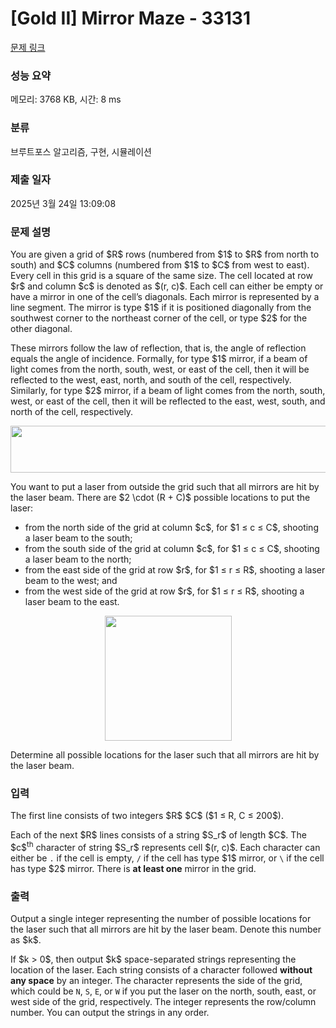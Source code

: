 # [Gold II] Mirror Maze - 33131 

[문제 링크](https://www.acmicpc.net/problem/33131) 

### 성능 요약

메모리: 3768 KB, 시간: 8 ms

### 분류

브루트포스 알고리즘, 구현, 시뮬레이션

### 제출 일자

2025년 3월 24일 13:09:08

### 문제 설명

<p>You are given a grid of $R$ rows (numbered from $1$ to $R$ from north to south) and $C$ columns (numbered from $1$ to $C$ from west to east). Every cell in this grid is a square of the same size. The cell located at row $r$ and column $c$ is denoted as $(r, c)$. Each cell can either be empty or have a mirror in one of the cell’s diagonals. Each mirror is represented by a line segment. The mirror is type $1$ if it is positioned diagonally from the southwest corner to the northeast corner of the cell, or type $2$ for the other diagonal.</p>

<p>These mirrors follow the law of reflection, that is, the angle of reflection equals the angle of incidence. Formally, for type $1$ mirror, if a beam of light comes from the north, south, west, or east of the cell, then it will be reflected to the west, east, north, and south of the cell, respectively. Similarly, for type $2$ mirror, if a beam of light comes from the north, south, west, or east of the cell, then it will be reflected to the east, west, south, and north of the cell, respectively.</p>

<p style="text-align: center;"><img alt="" src="" style="width: 666px; height: 75px;"></p>

<p>You want to put a laser from outside the grid such that all mirrors are hit by the laser beam. There are $2 \cdot (R + C)$ possible locations to put the laser:</p>

<ul>
	<li>from the north side of the grid at column $c$, for $1 ≤ c ≤ C$, shooting a laser beam to the south;</li>
	<li>from the south side of the grid at column $c$, for $1 ≤ c ≤ C$, shooting a laser beam to the north;</li>
	<li>from the east side of the grid at row $r$, for $1 ≤ r ≤ R$, shooting a laser beam to the west; and</li>
	<li>from the west side of the grid at row $r$, for $1 ≤ r ≤ R$, shooting a laser beam to the east.</li>
</ul>

<p style="text-align: center;"><img alt="" src="" style="width: 203px; height: 200px;"></p>

<p>Determine all possible locations for the laser such that all mirrors are hit by the laser beam.</p>

### 입력 

 <p>The first line consists of two integers $R$ $C$ ($1 ≤ R, C ≤ 200$).</p>

<p>Each of the next $R$ lines consists of a string $S_r$ of length $C$. The $c$<sup>th</sup> character of string $S_r$ represents cell $(r, c)$. Each character can either be <code>.</code> if the cell is empty, <code>/</code> if the cell has type $1$ mirror, or <code>\</code> if the cell has type $2$ mirror. There is <strong>at least one</strong> mirror in the grid.</p>

### 출력 

 <p>Output a single integer representing the number of possible locations for the laser such that all mirrors are hit by the laser beam. Denote this number as $k$.</p>

<p>If $k > 0$, then output $k$ space-separated strings representing the location of the laser. Each string consists of a character followed <strong>without any space</strong> by an integer. The character represents the side of the grid, which could be <code>N</code>, <code>S</code>, <code>E</code>, or <code>W</code> if you put the laser on the north, south, east, or west side of the grid, respectively. The integer represents the row/column number. You can output the strings in any order.</p>

